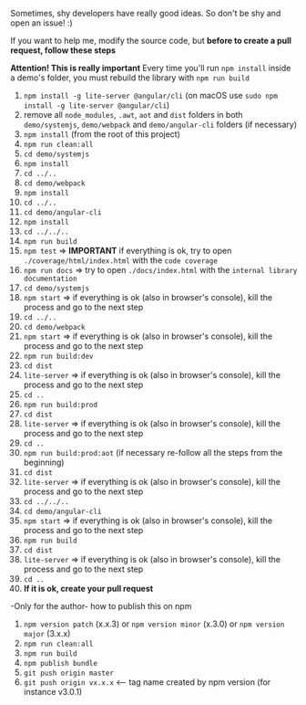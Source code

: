 Sometimes, shy developers have really good ideas. So don't be shy and open an issue! :)


If you want to help me, modify the source code, but **before to create a pull request, follow these steps**

**Attention! This is really important**
Every time you'll run `npm install` inside a demo's folder, you must rebuild the library with `npm run build`


1. `npm install -g lite-server @angular/cli` (on macOS use `sudo npm install -g lite-server @angular/cli`)
2. remove all `node_modules`, `.awt`, `aot` and `dist` folders in both `demo/systemjs`, `demo/webpack` and `demo/angular-cli` folders (if necessary)
3. `npm install` (from the root of this project)
4. `npm run clean:all`
5. `cd demo/systemjs`
6. `npm install`
7. `cd ../..`
8. `cd demo/webpack`
9. `npm install`
10. `cd ../..`
11. `cd demo/angular-cli`
12. `npm install`
13. `cd ../../..`
14. `npm run build`
15. `npm test` => **IMPORTANT** if everything is ok, try to open `./coverage/html/index.html` with the `code coverage`
16. `npm run docs` => try to open `./docs/index.html` with the `internal library documentation`
17. `cd demo/systemjs`
18. `npm start` => if everything is ok (also in browser's console), kill the process and go to the next step
19. `cd ../..`
20. `cd demo/webpack`
21. `npm start` => if everything is ok (also in browser's console), kill the process and go to the next step
22. `npm run build:dev`
23. `cd dist`
24. `lite-server` => if everything is ok (also in browser's console), kill the process and go to the next step
25. `cd ..`
26. `npm run build:prod`
27. `cd dist`
28. `lite-server` => if everything is ok (also in browser's console), kill the process and go to the next step
29. `cd ..`
30. `npm run build:prod:aot` (if necessary re-follow all the steps from the beginning)
31. `cd dist`
32. `lite-server` => if everything is ok (also in browser's console), kill the process and go to the next step
33. `cd ../../..`
34. `cd demo/angular-cli`
35. `npm start` => if everything is ok (also in browser's console), kill the process and go to the next step
36. `npm run build`
37. `cd dist`
38. `lite-server` => if everything is ok (also in browser's console), kill the process and go to the next step
39. `cd ..`
40. **If it is ok, create your pull request**



-Only for the author-
how to publish this on npm

1. `npm version patch` (x.x.3) or `npm version minor` (x.3.0) or `npm version major` (3.x.x)
2. `npm run clean:all`
3. `npm run build`
4. `npm publish bundle`
5. `git push origin master`
6. `git push origin vx.x.x`  <-- tag name created by npm version (for instance v3.0.1)